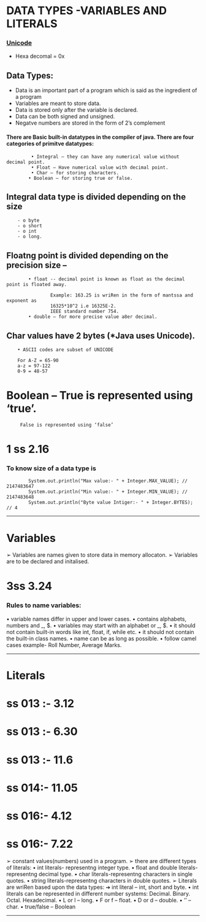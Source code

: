 # DATA TYPES -VARIABLES AND LITERALS

### [Unicode](http://www.unicode.org/charts/)

- Hexa decomal = 0x

## Data Types:

- Data is an important part of a program which is said as the ingredient of a program
- Variables are meant to store data.
- Data is stored only after the variable is declared.
- Data can be both signed and unsigned.
- Negatve numbers are stored in the form of 2’s complement

#### There are Basic built-in datatypes in the compiler of java. There are **four** categories of **primitve datatypes**:

             • Integral – they can have any numerical value without decimal point.
             • Float – Have numerical value with decimal point.
             • Char – for storing characters.
            • Boolean – for storing true or false.

## Integral data type is divided depending on the size

        - o byte
        - o short
        - o int
        - o long.

## Floatng point is divided depending on the precision size –

            • float -- decimal point is known as float as the decimal point is floated away.

                    Example: 163.25 is wriRen in the form of mantssa and exponent as
                    16325*10^2 i.e 16325E-2.
                    IEEE standard number 754.
            • double – for more precise value a8er decimal.

## Char values have 2 bytes (\*Java uses Unicode).

        • ASCII codes are subset of UNICODE

        For A-Z = 65-90
        a-z = 97-122
        0-9 = 48-57

# Boolean – True is represented using ‘true’.

         False is represented using ‘false’

# 1 ss 2.16

### To know size of a data type is

```
        System.out.println("Max value:- " + Integer.MAX_VALUE); // 2147483647
        System.out.println("Min value:- " + Integer.MIN_VALUE); // 2147483648
        System.out.println("Byte value Intiger:- " + Integer.BYTES); // 4
```

---

# Variables

➢ Variables are names given to store data in memory allocaton.
➢ Variables are to be declared and initalised.

# 3ss 3.24

### Rules to name variables:

• variable names differ in upper and lower cases.
• contains alphabets, numbers and _, $.
• variables may start with an alphabet or _, $.
• it should not contain built-in words like int, float, if, while etc.
• it should not contain the built-in class names.
• name can be as long as possible.
• follow camel cases example- Roll Number, Average Marks.

---

# Literals

# ss 013 :- 3.12

# ss 013 :- 6.30

# ss 013 :- 11.6

# ss 014:- 11.05

# ss 016:- 4.12

# ss 016:- 7.22

➢ constant values(numbers) used in a program.
➢ there are different types of literals:
• int literals- representng integer type.
• float and double literals- representng decimal type.
• char literals-representng characters in single quotes.
• string literals-representng characters in double quotes.
➢ Literals are wriRen based upon the data types:
➔ int literal – int, short and byte.
• int literals can be represented in different number systems:
Decimal.
Binary.
Octal.
Hexadecimal.
• L or l – long.
• F or f – float.
• D or d – double.
• ’’ – char.
• true/false – Boolean

---
